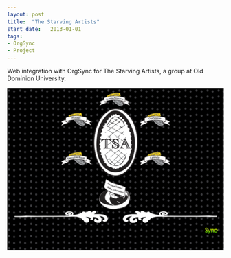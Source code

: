 ```yaml
---
layout: post
title:  "The Starving Artists"
start_date:   2013-01-01
tags:
- OrgSync
- Project
---
```


Web integration with OrgSync for The Starving Artists, a group at Old Dominion University.

![The Starving Artists Screenshot](./assets/starvingarts-screenshot.png)